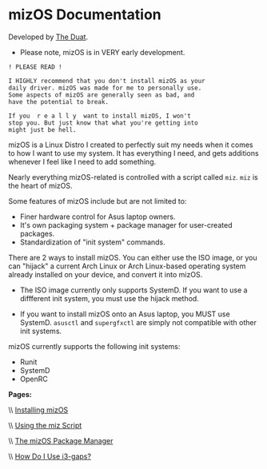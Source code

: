 # mizOS Documentation
Developed by [The Duat](https://theduat.neocities.org).

- Please note, mizOS is in VERY early development.

```
! PLEASE READ ! 

I HIGHLY recommend that you don't install mizOS as your
daily driver. mizOS was made for me to personally use.
Some aspects of mizOS are generally seen as bad, and 
have the potential to break. 

If you  r e a l l y  want to install mizOS, I won't
stop you. But just know that what you're getting into 
might just be hell.
```


mizOS is a Linux Distro I created to perfectly suit my needs when it comes to how I want to use my system. It has everything I need, and gets additions whenever I feel like I need to add something.

Nearly everything mizOS-related is controlled with a script called `miz`. `miz` is the heart of mizOS.

Some features of mizOS include but are not limited to:
- Finer hardware control for Asus laptop owners.
- It's own packaging system + package manager for user-created packages.
- Standardization of "init system" commands. 

There are 2 ways to install mizOS. You can either use the ISO image, or you can "hijack" a current Arch Linux or Arch Linux-based operating system already installed on your device, and convert it into mizOS.

- The ISO image currently only supports SystemD. If you want to use a diffferent init system, you must use the hijack method.

- If you want to install mizOS onto an Asus laptop, you MUST use SystemD. `asusctl` and `supergfxctl` are simply not compatible with other init systems.

mizOS currently supports the following init systems:
- Runit
- SystemD
- OpenRC


**Pages:**

\\\ [Installing mizOS](https://github.com/Mizosu97/mizOS/blob/main/pages/install.md)

\\\ [Using the miz Script](https://github.com/Mizosu97/mizOS/blob/main/pages/miz.md)

\\\ [The mizOS Package Manager](https://github.com/Mizosu97/mizOS/blob/main/pages/pkg.md)

\\\ [How Do I Use i3-gaps?](https://github.com/Mizosu97/mizOS/blob/main/pages/i3.md)


